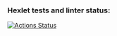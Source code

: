 ### Hexlet tests and linter status:
[![Actions Status](https://github.com/mettled/layout-designer-project-lvl1/workflows/hexlet-check/badge.svg)](https://github.com/mettled/layout-designer-project-lvl1/actions)